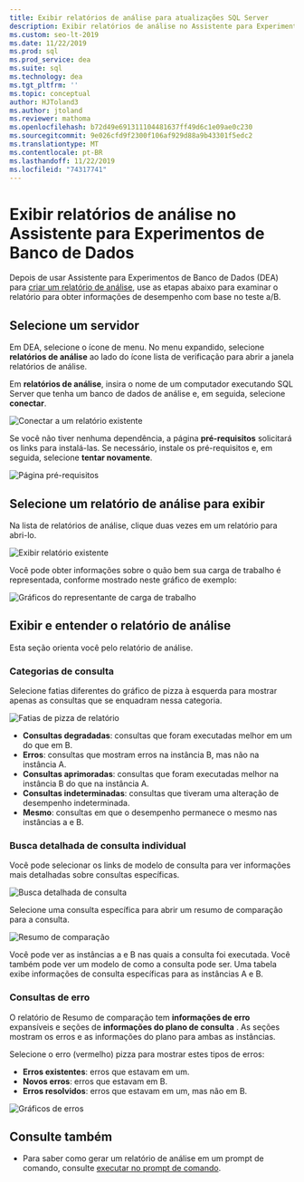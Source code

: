 ```yaml
---
title: Exibir relatórios de análise para atualizações SQL Server
description: Exibir relatórios de análise no Assistente para Experimentos de Banco de Dados
ms.custom: seo-lt-2019
ms.date: 11/22/2019
ms.prod: sql
ms.prod_service: dea
ms.suite: sql
ms.technology: dea
ms.tgt_pltfrm: ''
ms.topic: conceptual
author: HJToland3
ms.author: jtoland
ms.reviewer: mathoma
ms.openlocfilehash: b72d49e691311104481637ff49d6c1e09ae0c230
ms.sourcegitcommit: 9e026cfd9f2300f106af929d88a9b43301f5edc2
ms.translationtype: MT
ms.contentlocale: pt-BR
ms.lasthandoff: 11/22/2019
ms.locfileid: "74317741"
---
```

# <a name="view-analysis-reports-in-database-experimentation-assistant"></a>Exibir relatórios de análise no Assistente para Experimentos de Banco de Dados

Depois de usar Assistente para Experimentos de Banco de Dados (DEA) para [criar um relatório de análise](database-experimentation-assistant-create-report.md), use as etapas abaixo para examinar o relatório para obter informações de desempenho com base no teste a/B.

## <a name="select-a-server"></a>Selecione um servidor

Em DEA, selecione o ícone de menu. No menu expandido, selecione **relatórios de análise** ao lado do ícone lista de verificação para abrir a janela relatórios de análise.

Em **relatórios de análise**, insira o nome de um computador executando SQL Server que tenha um banco de dados de análise e, em seguida, selecione **conectar**.

![Conectar a um relatório existente](./media/database-experimentation-assistant-view-report/dea-view-report-connect.png)

Se você não tiver nenhuma dependência, a página **pré-requisitos** solicitará os links para instalá-las. Se necessário, instale os pré-requisitos e, em seguida, selecione **tentar novamente**.

![Página pré-requisitos](./media/database-experimentation-assistant-view-report/dea-view-report-prereq.png)

## <a name="select-an-analysis-report-to-view"></a>Selecione um relatório de análise para exibir

Na lista de relatórios de análise, clique duas vezes em um relatório para abri-lo.

![Exibir relatório existente](./media/database-experimentation-assistant-view-report/dea-view-report-view-existing.png)

Você pode obter informações sobre o quão bem sua carga de trabalho é representada, conforme mostrado neste gráfico de exemplo:

![Gráficos do representante de carga de trabalho](./media/database-experimentation-assistant-view-report/dea-view-report-workload-compare.png)

## <a name="view-and-understand-the-analysis-report"></a>Exibir e entender o relatório de análise

Esta seção orienta você pelo relatório de análise.

### <a name="query-categories"></a>Categorias de consulta

Selecione fatias diferentes do gráfico de pizza à esquerda para mostrar apenas as consultas que se enquadram nessa categoria.

![Fatias de pizza de relatório](./media/database-experimentation-assistant-view-report/dea-view-report-pie-slices.png)

- **Consultas degradadas**: consultas que foram executadas melhor em um do que em B.  
- **Erros**: consultas que mostram erros na instância B, mas não na instância A.  
- **Consultas aprimoradas**: consultas que foram executadas melhor na instância B do que na instância A.  
- **Consultas indeterminadas**: consultas que tiveram uma alteração de desempenho indeterminada.  
- **Mesmo**: consultas em que o desempenho permanece o mesmo nas instâncias a e B.

### <a name="individual-query-drill-down"></a>Busca detalhada de consulta individual

Você pode selecionar os links de modelo de consulta para ver informações mais detalhadas sobre consultas específicas.

![Busca detalhada de consulta](./media/database-experimentation-assistant-view-report/dea-view-report-drilldown.png)

Selecione uma consulta específica para abrir um resumo de comparação para a consulta.

![Resumo de comparação](./media/database-experimentation-assistant-view-report/dea-view-report-comparison-summary.png)

Você pode ver as instâncias a e B nas quais a consulta foi executada. Você também pode ver um modelo de como a consulta pode ser. Uma tabela exibe informações de consulta específicas para as instâncias A e B.

### <a name="error-queries"></a>Consultas de erro

O relatório de Resumo de comparação tem **informações de erro** expansíveis e seções de **informações do plano de consulta** . As seções mostram os erros e as informações do plano para ambas as instâncias.

Selecione o erro (vermelho) pizza para mostrar estes tipos de erros:

- **Erros existentes**: erros que estavam em um.
- **Novos erros**: erros que estavam em B.
- **Erros resolvidos**: erros que estavam em um, mas não em B.

![Gráficos de erros](./media/database-experimentation-assistant-view-report/dea-view-report-error-charts.png)

## <a name="see-also"></a>Consulte também

- Para saber como gerar um relatório de análise em um prompt de comando, consulte [executar no prompt de comando](database-experimentation-assistant-run-command-prompt.md).
